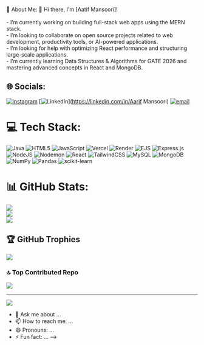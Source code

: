 

 💫 About Me:
👋 Hi there, I'm [Aatif Mansoori]!<br><br>-  I’m currently working on building full-stack web apps using the MERN stack.<br>-  I’m looking to collaborate on open source projects related to web development, productivity tools, or AI-powered applications.<br>-  I’m looking for help with optimizing React performance and structuring large-scale applications.<br>-  I’m currently learning Data Structures & Algorithms for GATE 2026 and mastering advanced concepts in React and MongoDB.<br>


## 🌐 Socials:
[![Instagram](https://img.shields.io/badge/Instagram-%23E4405F.svg?logo=Instagram&logoColor=white)](https://instagram.com/aarif.procastinates._) [![LinkedIn](https://img.shields.io/badge/LinkedIn-%230077B5.svg?logo=linkedin&logoColor=white)](https://linkedin.com/in/Aarif Mansoori) [![email](https://img.shields.io/badge/Email-D14836?logo=gmail&logoColor=white)](mailto:aarifmansoori2508@gmail.com) 

# 💻 Tech Stack:
![Java](https://img.shields.io/badge/java-%23ED8B00.svg?style=for-the-badge&logo=openjdk&logoColor=white) ![HTML5](https://img.shields.io/badge/html5-%23E34F26.svg?style=for-the-badge&logo=html5&logoColor=white) ![JavaScript](https://img.shields.io/badge/javascript-%23323330.svg?style=for-the-badge&logo=javascript&logoColor=%23F7DF1E) ![Vercel](https://img.shields.io/badge/vercel-%23000000.svg?style=for-the-badge&logo=vercel&logoColor=white) ![Render](https://img.shields.io/badge/Render-%46E3B7.svg?style=for-the-badge&logo=render&logoColor=white) ![EJS](https://img.shields.io/badge/ejs-%23B4CA65.svg?style=for-the-badge&logo=ejs&logoColor=black) ![Express.js](https://img.shields.io/badge/express.js-%23404d59.svg?style=for-the-badge&logo=express&logoColor=%2361DAFB) ![NodeJS](https://img.shields.io/badge/node.js-6DA55F?style=for-the-badge&logo=node.js&logoColor=white) ![Nodemon](https://img.shields.io/badge/NODEMON-%23323330.svg?style=for-the-badge&logo=nodemon&logoColor=%BBDEAD) ![React](https://img.shields.io/badge/react-%2320232a.svg?style=for-the-badge&logo=react&logoColor=%2361DAFB) ![TailwindCSS](https://img.shields.io/badge/tailwindcss-%2338B2AC.svg?style=for-the-badge&logo=tailwind-css&logoColor=white) ![MySQL](https://img.shields.io/badge/mysql-4479A1.svg?style=for-the-badge&logo=mysql&logoColor=white) ![MongoDB](https://img.shields.io/badge/MongoDB-%234ea94b.svg?style=for-the-badge&logo=mongodb&logoColor=white) ![NumPy](https://img.shields.io/badge/numpy-%23013243.svg?style=for-the-badge&logo=numpy&logoColor=white) ![Pandas](https://img.shields.io/badge/pandas-%23150458.svg?style=for-the-badge&logo=pandas&logoColor=white) ![scikit-learn](https://img.shields.io/badge/scikit--learn-%23F7931E.svg?style=for-the-badge&logo=scikit-learn&logoColor=white)
# 📊 GitHub Stats:
![](https://github-readme-stats.vercel.app/api?username=Aarif25&theme=shadow_blue&hide_border=false&include_all_commits=false&count_private=false)<br/>
![](https://nirzak-streak-stats.vercel.app/?user=Aarif25&theme=shadow_blue&hide_border=false)<br/>
![](https://github-readme-stats.vercel.app/api/top-langs/?username=Aarif25&theme=shadow_blue&hide_border=false&include_all_commits=false&count_private=false&layout=compact)

## 🏆 GitHub Trophies
![](https://github-profile-trophy.vercel.app/?username=Aarif25&theme=radical&no-frame=false&no-bg=true&margin-w=4)

### 🔝 Top Contributed Repo
![](https://github-contributor-stats.vercel.app/api?username=Aarif25&limit=5&theme=dark&combine_all_yearly_contributions=true)

---
[![](https://visitcount.itsvg.in/api?id=Aarif25&icon=0&color=0)](https://visitcount.itsvg.in)

<!-- Proudly created with GPRM ( https://gprm.itsvg.in ) -->

- 💬 Ask me about ...
- 📫 How to reach me: ...
- 😄 Pronouns: ...
- ⚡ Fun fact: ...
-->
